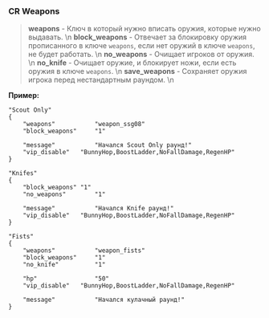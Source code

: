 <h3><b>CR Weapons</b></h3>

>**weapons** - Ключ в который нужно вписать оружия, которые нужно выдавать. \n
>**block_weapons** - Отвечает за блокировку оружия прописанного в ключе `weapons`, если нет оружий в ключе `weapons`, не будет работать. \n
>**no_weapons** - Очищает игроков от оружия. \n
>**no_knife** - Очищает оружие, и блокирует ножи, если есть оружия в ключе `weapons`. \n
>**save_weapons** - Сохраняет оружия игрока перед нестандартным раундом. \n

**Пример:**
```
"Scout Only"
{
	"weapons"			"weapon_ssg08"
	"block_weapons"		"1"

	"message"			"Начался Scout Only раунд!"
	"vip_disable"	"BunnyHop,BoostLadder,NoFallDamage,RegenHP"
}

"Knifes"
{
	"block_weapons"	"1"
	"no_weapons"		"1"

	"message"			"Начался Knife раунд!"
	"vip_disable"	"BunnyHop,BoostLadder,NoFallDamage,RegenHP"
}
  
"Fists"
{
	"weapons"			"weapon_fists"
	"block_weapons"		"1"
	"no_knife"			"1"

	"hp"				"50"
	"vip_disable"	"BunnyHop,BoostLadder,NoFallDamage,RegenHP"

	"message"			"Начался кулачный раунд!"
}
```
